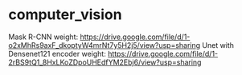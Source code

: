 # computer_vision

Mask R-CNN weight: https://drive.google.com/file/d/1-o2xMhRs9axF_dkoptyW4mrNt7y5H2j5/view?usp=sharing
Unet with Densenet121 encoder weight: https://drive.google.com/file/d/1-2rBS9tQ1_8HxLKoZDpoUHEdfYM2Ebj6/view?usp=sharing
